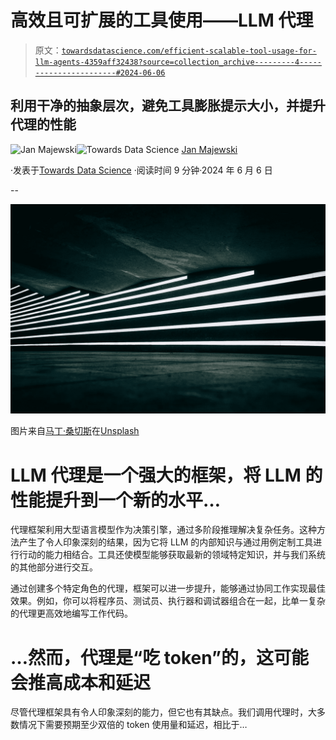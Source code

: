 # 高效且可扩展的工具使用——LLM 代理

> 原文：[`towardsdatascience.com/efficient-scalable-tool-usage-for-llm-agents-4359aff32438?source=collection_archive---------4-----------------------#2024-06-06`](https://towardsdatascience.com/efficient-scalable-tool-usage-for-llm-agents-4359aff32438?source=collection_archive---------4-----------------------#2024-06-06)

## 利用干净的抽象层次，避免工具膨胀提示大小，并提升代理的性能

[](https://medium.com/@janekmajewski?source=post_page---byline--4359aff32438--------------------------------)![Jan Majewski](https://medium.com/@janekmajewski?source=post_page---byline--4359aff32438--------------------------------)[](https://towardsdatascience.com/?source=post_page---byline--4359aff32438--------------------------------)![Towards Data Science](https://towardsdatascience.com/?source=post_page---byline--4359aff32438--------------------------------) [Jan Majewski](https://medium.com/@janekmajewski?source=post_page---byline--4359aff32438--------------------------------)

·发表于[Towards Data Science](https://towardsdatascience.com/?source=post_page---byline--4359aff32438--------------------------------) ·阅读时间 9 分钟·2024 年 6 月 6 日

--

![](img/fb43bbebee338aa4be5201cff5434221.png)

图片来自[马丁·桑切斯](https://unsplash.com/@martinsanchez?utm_source=medium&utm_medium=referral)在[Unsplash](https://unsplash.com/?utm_source=medium&utm_medium=referral)

# LLM 代理是一个强大的框架，将 LLM 的性能提升到一个新的水平…

代理框架利用大型语言模型作为决策引擎，通过多阶段推理解决复杂任务。这种方法产生了令人印象深刻的结果，因为它将 LLM 的内部知识与通过用例定制工具进行行动的能力相结合。工具还使模型能够获取最新的领域特定知识，并与我们系统的其他部分进行交互。

通过创建多个特定角色的代理，框架可以进一步提升，能够通过协同工作实现最佳效果。例如，你可以将程序员、测试员、执行器和调试器组合在一起，比单一复杂的代理更高效地编写工作代码。

# …然而，代理是“吃 token”的，这可能会推高成本和延迟

尽管代理框架具有令人印象深刻的能力，但它也有其缺点。我们调用代理时，大多数情况下需要预期至少双倍的 token 使用量和延迟，相比于…
